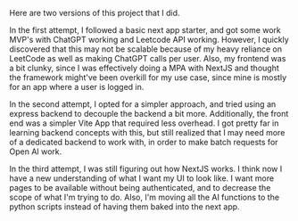 Here are two versions of this project that I did.

In the first attempt, I followed a basic next app starter, and got some work MVP's with ChatGPT working and Leetcode API working. However, I quickly discovered that this may not be scalable because of my heavy reliance on LeetCode as well as making ChatGPT calls per user. Also, my frontend was a bit clunky, since I was effectively doing a MPA with NextJS and thought the framework might've been overkill for my use case, since mine is mostly for an app where a user is logged in.

In the second attempt, I opted for a simpler approach, and tried using an express backend to decouple the backend a bit more. Additionally, the front end was a simpler Vite App that required less overhead. I got pretty far in learning backend concepts with this, but still realized that I may need more of a dedicated backend to work with, in order to make batch requests for Open AI work.

In the third attempt, I was still figuring out how NextJS works. I think now I have a new understanding of what I want my UI to look like. I want more pages to be available without being authenticated, and to decrease the scope of what I'm trying to do. Also, I'm moving all the AI functions to the python scripts instead of having them baked into the next app.
